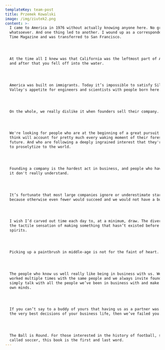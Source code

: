 ```yaml
---
templateKey: team-post
title: Przemek Kowalski
image: /img/ziutek2.png
content: >-
  I came to America in 1976 without actually knowing anyone here. No grand plan
  whatsoever. And one thing led to another. I wound up as a correspondent for
  Time Magazine and was transferred to San Francisco.




  At the time all I knew was that California was the leftmost part of America,
  and after that you fell off into the water.




  America was built on immigrants. Today it’s impossible to satisfy Silicon
  Valley's appetite for engineers and scientists with people born here.




  On the whole, we really dislike it when founders sell their company.




  We're looking for people who are at the beginning of a great pursuit that they
  think will account for pretty much every waking moment of their foreseeable
  future. And who are following a deeply ingrained interest that they're ready
  to proselytize to the world.




  Founding a company is the hardest act in business, and people who haven't done
  it don't really understand.




  It’s fortunate that most large companies ignore or underestimate startups
  because otherwise even fewer would succeed and we would not have a business.




  I wish I’d carved out time each day to, at a minimum, draw. The diversion and
  the tactile sensation of making something that hasn’t existed before buoys the
  spirits.




  Picking up a paintbrush in middle-age is not for the faint of heart.




  The people who know us well really like being in business with us. We’ve
  worked multiple times with the same people and we always invite founders to
  simply talk with all the people we’ve been in business with and make up their
  own minds.




  If you can’t say to a buddy of yours that having us as a partner was one of
  the very best decisions of your business life, then we’ve failed you.




  The Ball is Round. For those interested in the history of football, sometimes
  called soccer, this book is the first and last word.
---
```


